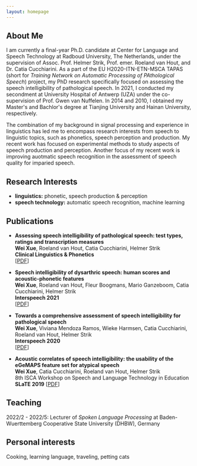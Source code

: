 ```yaml
---
layout: homepage
---
```


## About Me

I am currently a final-year Ph.D. candidate at Center for Language and Speech Technology at Radboud University, The Netherlands, under the supervision of Assoc. Prof. Helmer Strik, Prof. emer. Roeland van Hout, and Dr. Catia Cucchiarini. As a part of the EU H2020-ITN-ETN-MSCA TAPAS (short for *Training Network on Automatic Processing of PAthological Speech*) project, my PhD research specifically focused on assessing the speech intelligibility of pathological speech. In 2021, I conducted my secondment at University Hospital of Antwerp (UZA) under the co-supervision of Prof. Gwen van Nuffelen. In 2014 and 2010, I obtained my Master's and Bachlor's degree at Tianjing University and Hainan University, respectively. 

The combination of my background in signal processing and experience in linguistics has led me to encompass research interests from speech to linguistic topics, such as phonetics, speech perception and production. My recent work has focused on experimental methods to study aspects of speech production and perception. Another focus of my recent work is improving auotmatic speech recognition in the assessment of speech quality for imparied speech. 

## Research Interests

- **linguistics:** phonetic, speech production & perception
- **speech technology:** automatic speech recognition, machine learning

## Publications

- **Assessing speech intelligibility of pathological speech: test types, ratings and transcription measures**
  <br>
  **Wei Xue**, Roeland van Hout, Catia Cucchiarini, Helmer Strik
  <br>
  **Clinical Linguistics & Phonetics**
  <br>
  [[PDF]([https://arxiv.org/pdf/2002.10211.pdf](https://www.tandfonline.com/doi/pdf/10.1080/02699206.2021.2009918?needAccess=true))] 
  
- **Speech intelligibility of dysarthric speech: human scores and acoustic-phonetic features**
  <br>
  **Wei Xue**, Roeland van Hout, Fleur Boogmans, Mario Ganzeboom, Catia Cucchiarini, Helmer Strik
  <br>
  **Interspeech 2021**
  <br>
  [[PDF](https://www.isca-speech.org/archive/pdfs/interspeech_2021/xue21c_interspeech.pdf)] 

- **Towards a comprehensive assessment of speech intelligibility for pathological speech**
  <br>
  **Wei Xue**, Viviana Mendoza Ramos, Wieke Harmsen, Catia Cucchiarini, Roeland van Hout, Helmer Strik
  <br>
  **Interspeech 2020**
  <br>
  [[PDF](https://www.isca-speech.org/archive_v0/Interspeech_2020/pdfs/2693.pdf)]
  
- **Acoustic correlates of speech intelligibility: the usability of the eGeMAPS feature set for atypical speech**
  <br>
  **Wei Xue**, Catia Cucchiarini, Roeland van Hout, Helmer Strik
  <br>
  8th ISCA Workshop on Speech and Language Technology in Education **SLaTE 2019**
  [[PDF](https://www.isca-speech.org/archive_v0/SLaTE_2019/pdfs/SLaTE_2019_paper_11.pdf)]

## Teaching

2022/2 - 2022/5: Lecturer of *Spoken Language Processing* at Baden-Wuerttemberg Cooperative State University (DHBW), Germany

## Personal interests

Cooking, learning language, traveling, petting cats

